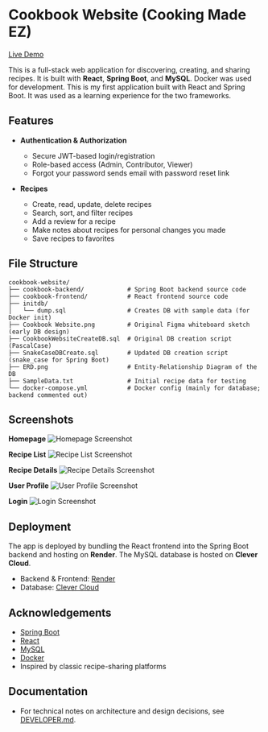 # Cookbook Website (Cooking Made EZ)

[Live Demo](https://cookbook-website.onrender.com/)

This is a full-stack web application for discovering, creating, and sharing recipes. It is built with **React**, **Spring Boot**, and **MySQL**. Docker was used for development. This is my first application built with React and Spring Boot. It was used as a learning experience for the two frameworks.

## Features

- **Authentication & Authorization**
  - Secure JWT-based login/registration
  - Role-based access (Admin, Contributor, Viewer)
  - Forgot your password sends email with password reset link

- **Recipes**
  - Create, read, update, delete recipes
  - Search, sort, and filter recipes
  - Add a review for a recipe
  - Make notes about recipes for personal changes you made
  - Save recipes to favorites

## File Structure

```text
cookbook-website/
├── cookbook-backend/            # Spring Boot backend source code
├── cookbook-frontend/           # React frontend source code
├── initdb/
│   └── dump.sql                 # Creates DB with sample data (for Docker init)
├── Cookbook Website.png         # Original Figma whiteboard sketch (early DB design)
├── CookbookWebsiteCreateDB.sql  # Original DB creation script (PascalCase)
├── SnakeCaseDBCreate.sql        # Updated DB creation script (snake_case for Spring Boot)
├── ERD.png                      # Entity-Relationship Diagram of the DB
├── SampleData.txt               # Initial recipe data for testing
└── docker-compose.yml           # Docker config (mainly for database; backend commented out)
```

## Screenshots

**Homepage**
![Homepage Screenshot](docs/screenshots/Home.png)

**Recipe List**
![Recipe List Screenshot](docs/screenshots/Recipes.png)

**Recipe Details**
![Recipe Details Screenshot](docs/screenshots/RecipeDetails.png)

**User Profile**
![User Profile Screenshot](docs/screenshots/Profile.png)

**Login**
![Login Screenshot](docs/screenshots/Login.png)

## Deployment

The app is deployed by bundling the React frontend into the Spring Boot backend and hosting on **Render**.
The MySQL database is hosted on **Clever Cloud**.

- Backend & Frontend: [Render](https://render.com/)
- Database: [Clever Cloud](https://www.clever-cloud.com/)

## Acknowledgements

- [Spring Boot](https://spring.io/projects/spring-boot)
- [React](https://react.dev/)
- [MySQL](https://www.mysql.com/)
- [Docker](https://www.docker.com/)
- Inspired by classic recipe-sharing platforms

## Documentation

- For technical notes on architecture and design decisions, see [DEVELOPER.md](DEVELOPER.md).

